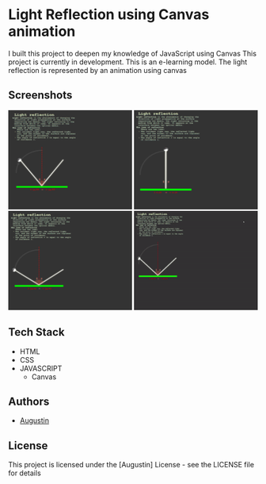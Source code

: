 
# Light Reflection using Canvas animation

I built this project to deepen my knowledge of JavaScript using Canvas
This project is currently in development. This is an e-learning model. The light reflection is represented by an animation using canvas





## Screenshots
<p>
<img src = "prscr1l.png"  alt ="screenshot" width = "250"/>
<img src = "prscr2l.png"  alt ="screenshot" width = "250"/>
<img src = "prscr3l.png"  alt ="screenshot" width = "250"/>
<img src = "Refl.gif"  alt ="screenshot" width = "250"/>

## Tech Stack

- HTML
- CSS
- JAVASCRIPT
  - Canvas
    


## Authors

- [Augustin](https://github.com/Gusty-programmer)





    

## License

This project is licensed under the [Augustin] License - see the LICENSE file for details
